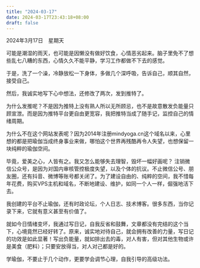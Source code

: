 ```yaml
---
title: "2024-03-17"
date: 2024-03-17T23:43:18+08:00
draft: false
---
```

2024年3月17日　星期天

可能是潮湿的雨天，也可能是因懒没有做好饮食，心情恶劣起来。脑子里免不了想些乱七八糟的东西，心情久久不能平静，学习工作都做不下去的感觉。

于是，洗了一个澡，冷静放松一下身体，多做几个深呼吸，告诉自己，顺其自然，接受自己。

然后，我诚实地写下心中想法，还修改了两次，发到推特了。

为什么发推呢？不是因为推特上没有熟人所以无所顾忌，也不是故意散发负能量只顾宣泄。而是因为推特平台更自由更宽容，我把推特当成了随手记，监控自己的情绪周期。

为什么不在这个网站发表呢？因为2014年注册mindyoga.cn这个域名以来，心里想的都是把瑜伽当成终身事业来做，哪怕这个世界再残酷再令人失望，也想保留一块纯粹的瑜伽空间。

毕竟，爱美之心，人皆有之。我又怎么能够失去理智，毁坏一幅好画呢？
注销微信公众号，是因为对国内审核管控极度失望，以及个体的抗议。不止微信公号、朋友圈，还有抖音、微博等账号都关闭了。为了建设自由的、纯粹的空间，我不惜每年花费，购买VPS主机和域名，不断地建设、维护，如同一个人一样，倔强地活下去。

我创建的平台不止瑜伽，还有时政论坛，个人日志、技术博客。很多东西，当你记录下来，它就有意义甚至有价值了。

就如今日情绪变坏，我通过写日记，自我反省和鼓舞，文章都没有完结的这个当下，心境竟然已经好转了。原来，诚实地对待自己，就会拥有改善的力量，写日记的功效是如此显著！写出负能量，就如排出去的毒，对人有害，但对其他生物或许是美食（肥料）；只要安放得当，对人对己都是好的。

学瑜伽，不要止于几个动作，更要学会调节心理，自我引导的高级功法。

